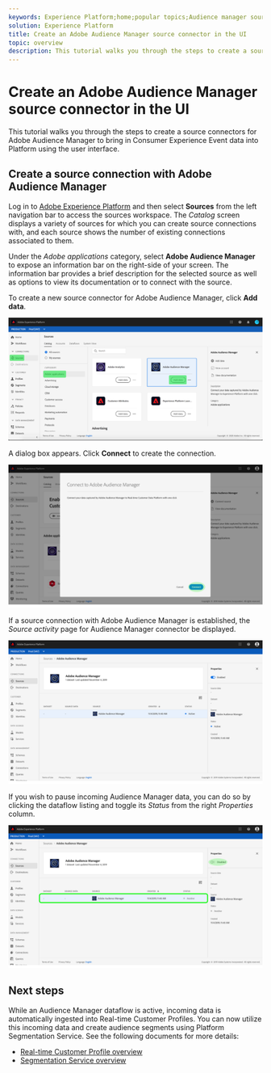 ```yaml
---
keywords: Experience Platform;home;popular topics;Audience manager source connector;Audience Manager;audience manager connector
solution: Experience Platform
title: Create an Adobe Audience Manager source connector in the UI
topic: overview
description: This tutorial walks you through the steps to create a source connectors for Adobe Audience Manager to bring in Consumer Experience Event data into Platform using the user interface.
---
```


# Create an Adobe Audience Manager source connector in the UI

This tutorial walks you through the steps to create a source connectors for Adobe Audience Manager to bring in Consumer Experience Event data into Platform using the user interface.

## Create a source connection with Adobe Audience Manager

Log in to [Adobe Experience Platform](https://platform.adobe.com) and then select **Sources** from the left navigation bar to access the sources workspace. The *Catalog* screen displays a variety of sources for which you can create source connections with, and each source shows the number of existing connections associated to them.

Under the *Adobe applications* category, select **Adobe Audience Manager** to expose an information bar on the right-side of your screen. The information bar provides a brief description for the selected source as well as options to view its documentation or to connect with the source.

To create a new source connector for Adobe Audience Manager, click **Add data**.

![](../../../../images/tutorials/create/aam/catalog.png)

A dialog box appears. Click **Connect** to create the connection.

![](../../../../images/tutorials/create/aam/connect_full.png)

If a source connection with Adobe Audience Manager is established, the *Source activity* page for Audience Manager connector be displayed.

![](../../../../images/tutorials/create/aam/flow.png)

If you wish to pause incoming Audience Manager data, you can do so by clicking the dataflow listing and toggle its *Status* from the right *Properties* column.

![](../../../../images/tutorials/create/aam/flow_disable.png)

## Next steps

While an Audience Manager dataflow is active, incoming data is automatically ingested into Real-time Customer Profiles. You can now utilize this incoming data and create audience segments using Platform Segmentation Service. See the following documents for more details:

-   [Real-time Customer Profile overview](../../../../../profile/home.md)
-   [Segmentation Service overview](../../../../../segmentation/home.md)